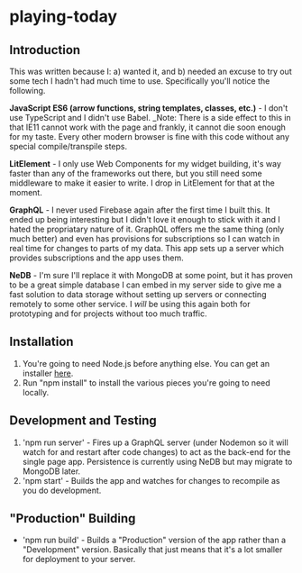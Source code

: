# playing-today

## Introduction

This was written because I: a) wanted it, and b) needed an excuse to try out some tech I hadn't had much time to use. Specifically you'll notice the following.

**JavaScript ES6 (arrow functions, string templates, classes, etc.)** - I don't use TypeScript and I didn't use Babel. \_Note: There is a side effect to this in that IE11 cannot work with the page and frankly, it cannot die soon enough for my taste. Every other modern browser is fine with this code without any special compile/transpile steps.

**LitElement** - I only use Web Components for my widget building, it's way faster than any of the frameworks out there, but you still need some middleware to make it easier to write. I drop in LitElement for that at the moment.

**GraphQL** - I never used Firebase again after the first time I built this. It ended up being interesting but I didn't love it enough to stick with it and I hated the propriatary nature of it. GraphQL offers me the same thing (only much better) and even has provisions for subscriptions so I can watch in real time for changes to parts of my data. This app sets up a server which provides subscriptions and the app uses them.

**NeDB** - I'm sure I'll replace it with MongoDB at some point, but it has proven to be a great simple database I can embed in my server side to give me a fast solution to data storage without setting up servers or connecting remotely to some other service. I _will_ be using this again both for prototyping and for projects without too much traffic.

## Installation

1. You're going to need Node.js before anything else. You can get an installer [here](https://nodejs.org).
1. Run "npm install" to install the various pieces you're going to need locally.

## Development and Testing

1. 'npm run server' - Fires up a GraphQL server (under Nodemon so it will watch for and restart after code changes) to act as the back-end for the single page app. Persistence is currently using NeDB but may migrate to MongoDB later.
1. 'npm start' - Builds the app and watches for changes to recompile as you do development.

## "Production" Building

- 'npm run build' - Builds a "Production" version of the app rather than a "Development" version. Basically that just means that it's a lot smaller for deployment to your server.
